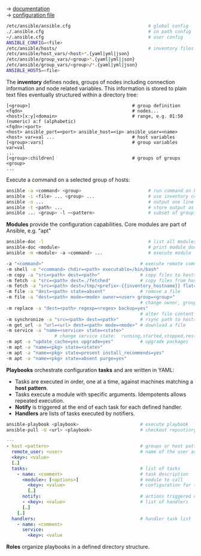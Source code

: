 → [documentation](http://docs.ansible.com/)  
→ [configuration file](http://docs.ansible.com/ansible/intro_configuration.html)

```bash
/etc/ansible/ansible.cfg                             # global config
./.ansible.cfg                                       # in path config
~/.ansible.cfg                                       # user config
ANSIBLE_CONFIG=<file>
/etc/ansible/hosts/                                  # inventory files
/etc/ansible/host_vars/<host>*.{yaml|yml|json}
/etc/ansible/group_vars/<group>*.{yaml|yml|json}
/etc/ansible/group_vars/<group>/*.{yaml|yml|json}
ANSIBLE_HOSTS=<file>
```

The **inventory** defines nodes, groups of nodes including connection information and node related variables. This information is stored to plain text files eventually structured within a directory tree:

```
[<group>]                                      # group definition
<fqdn>                                         # nodes...
<host>[x:y]<domain>                            # range, e.g. 01:50 (numeric) a:f (alphabetic)
<fqdn>:<port>
<host> ansible_port=<port> ansible_host=<ip> ansible_user=<name>
<host> var=val ...                             # host variables
[<group>:vars]                                 # group variables
var=val
...
[<group>:children]                             # groups of groups
<group>
...
```

Execute a command on a selected group of hosts:

```bash
ansible -a <command> <group>                         # run command on host group
ansible -i <file> ... <group> ...                    # use inventory containing group
ansible -o ...                                       # output one line per host
ansible -t <path> ...                                # store output as JSON file per host
ansible ... <group> -l ~<pattern>                    # subset of group by pattern
```

**Modules** provide the configuration capabilities. Core modules are part of Ansible, e.g. "apt"

```bash
ansible-doc -l                                       # list all modules
ansible-doc <module>                                 # print module docs
ansible -m <module> -a <command> ...                 # execute module
```

```bash
-a "<command>"                                    # execute remote command
-m shell -a "<command> chdir=<path> executable=/bin/bash"
-m copy -a "src=<path> dest=<path>"               # copy files to hosts
-m fetch -a "src=<path> dest=./fetched"           # copy files from hosts
-m fetch -a "src=<path> dest=/tmp/<prefix>-{{inventory_hostname}} flat=yes"
-m file -a "dest=<path> state=absent"             # remove a file
-m file -a "dest=<path> mode=<mode> owner=<user> group=<group>"
                                                  # change owner, group, permissions
-m replace -a "dest=<path> regexp=<regex> backup=yes"
                                                  # alter file content with a regex
-m synchronize -a "src=<path> dest=<path>"        # rsync path to hosts
-m get_url -a "url=<url> dest=<path> mode=<mode>" # download a file
-m service -a "name=<service> state=<state>"
                  # change service state:  running,started,stopped,restarted,reloaded
-m apt -a "update_cache=yes upgrade=yes"          # upgrade packages
-m apt -a "name=<pkg> state=<state>"
-m apt -a "name=<pkg> state=present install_recommends=yes"
-m apt -a "name=<pkg> state=absent purge=yes"
```

**Playbooks** orchestrate configuration **tasks** and are written in YAML:

- Tasks are executed in order, one at a time, against machines matching a **host pattern**.
- Tasks execute a module with specific arguments. Idempotents allows repeated execution.
- **Notify** is triggered at the end of each task for each defined handler.
- **Handlers** are lists of tasks executed by notifiers.


```bash
ansible-playbook <playbook>                       # execute playbook 
ansible-pull -U <url> <playbook>                  # checkout repsotiory URL, execute playbook
```

```yaml
---
- host <pattern>                                  # groups or host patterns, separated by colons
  remote_user: <user>                             # name of the user account
  <key>: <value>                                  
  […]
  tasks:                                          # list of tasks
    - name: <comment>                             # task description
      <module>: [<options>]                       # module to call
        <key>: <value>                            # configuration for the module
        […]
      notify:                                     # actions triggered on change
      - <key>: <value>                            # list of handlers
      […]
    […]
  handlers:                                       # handler task list
    - name: <comment>
      service:
        <key>: <value
```

**Roles** organize playbooks in a defined directory structure.


